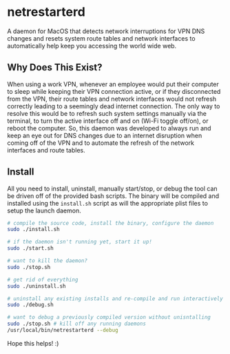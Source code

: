 # netrestarterd
A daemon for MacOS that detects network interruptions for VPN DNS changes and resets system route tables and network interfaces to automatically help keep you accessing the world wide web.

## Why Does This Exist?
When using a work VPN, whenever an employee would put their computer to sleep while keeping their VPN connection active, or if they disconnected from the VPN, their route tables and network interfaces would not refresh correctly leading to a seemingly dead internet connection. The only way to resolve this would be to refresh such system settings manually via the terminal, to turn the active interface off and on (Wi-Fi toggle off/on), or reboot the computer. So, this daemon was developed to always run and keep an eye out for DNS changes due to an internet disruption when coming off of the VPN and to automate the refresh of the network interfaces and route tables.

## Install
All you need to install, uninstall, manually start/stop, or debug the tool can be driven off of the provided bash scripts. The binary will be compiled and installed using the `install.sh` script as will the appropriate plist files to setup the launch daemon.

```sh
# compile the source code, install the binary, configure the daemon
sudo ./install.sh

# if the daemon isn't running yet, start it up!
sudo ./start.sh

# want to kill the daemon?
sudo ./stop.sh

# get rid of everything
sudo ./uninstall.sh

# uninstall any existing installs and re-compile and run interactively
sudo ./debug.sh

# want to debug a previously compiled version without unisntalling
sudo ./stop.sh # kill off any running daemons
/usr/local/bin/netrestarterd --debug
```

Hope this helps! :)